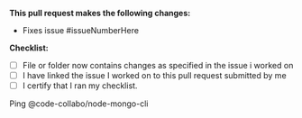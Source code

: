 **This pull request makes the following changes:**
* Fixes issue #issueNumberHere 

**Checklist:**
- [ ] File or folder now contains changes as specified in the issue i worked on
- [ ] I have linked the issue I worked on to this pull request submitted by me
- [ ] I certify that I ran my checklist.

Ping @code-collabo/node-mongo-cli
